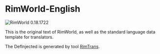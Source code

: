 # RimWorld-English

![RimWorld 0.18.1722](https://img.shields.io/badge/RimWorld-0.18.1722-blue.svg?style=flat-square)

This is the original text of RimWorld, as well as the standard language data template for translators.

The DefInjected is generated by tool [RimTrans](https://github.com/duduluu/RimTrans).
